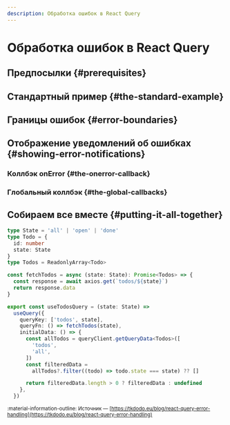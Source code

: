 ```yaml
---
description: Обработка ошибок в React Query
---
```


# Обработка ошибок в React Query

## Предпосылки {#prerequisites}
## Стандартный пример {#the-standard-example}
## Границы ошибок {#error-boundaries}
## Отображение уведомлений об ошибках {#showing-error-notifications}
### Коллбэк onError {#the-onerror-callback}
### Глобальный коллбэк {#the-global-callbacks}
## Собираем все вместе {#putting-it-all-together}







```ts title="pre-filtering" hl_lines="17-26"
type State = 'all' | 'open' | 'done'
type Todo = {
  id: number
  state: State
}
type Todos = ReadonlyArray<Todo>

const fetchTodos = async (state: State): Promise<Todos> => {
  const response = await axios.get(`todos/${state}`)
  return response.data
}

export const useTodosQuery = (state: State) =>
  useQuery({
    queryKey: ['todos', state],
    queryFn: () => fetchTodos(state),
    initialData: () => {
      const allTodos = queryClient.getQueryData<Todos>([
        'todos',
        'all',
      ])
      const filteredData =
        allTodos?.filter((todo) => todo.state === state) ?? []

      return filteredData.length > 0 ? filteredData : undefined
    },
  })
```


<small>:material-information-outline: Источник &mdash; [https://tkdodo.eu/blog/react-query-error-handling](https://tkdodo.eu/blog/react-query-error-handling)</small>
